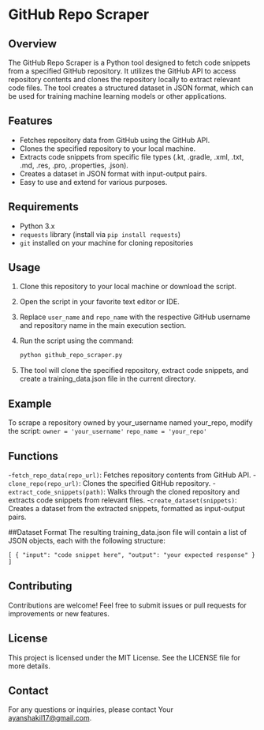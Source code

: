 # GitHub Repo Scraper

## Overview
The GitHub Repo Scraper is a Python tool designed to fetch code snippets from a specified GitHub repository. It utilizes the GitHub API to access repository contents and clones the repository locally to extract relevant code files. The tool creates a structured dataset in JSON format, which can be used for training machine learning models or other applications.

## Features
- Fetches repository data from GitHub using the GitHub API.
- Clones the specified repository to your local machine.
- Extracts code snippets from specific file types (.kt, .gradle, .xml, .txt, .md, .res, .pro, .properties, .json).
- Creates a dataset in JSON format with input-output pairs.
- Easy to use and extend for various purposes.

## Requirements
- Python 3.x
- `requests` library (install via `pip install requests`)
- `git` installed on your machine for cloning repositories

## Usage
1. Clone this repository to your local machine or download the script.
2. Open the script in your favorite text editor or IDE.
3. Replace `user_name` and `repo_name` with the respective GitHub username and repository name in the main execution section.
4. Run the script using the command:

   ```bash
   python github_repo_scraper.py
5. The tool will clone the specified repository, extract code snippets, and create a training_data.json file in the current directory.

## Example
To scrape a repository owned by your_username named your_repo, modify the script:
   `owner = 'your_username'`
   `repo_name = 'your_repo'`

## Functions
-`fetch_repo_data(repo_url)`: Fetches repository contents from GitHub API.
-`clone_repo(repo_url)`: Clones the specified GitHub repository.
-`extract_code_snippets(path)`: Walks through the cloned repository and extracts code snippets from relevant files.
-`create_dataset(snippets)`: Creates a dataset from the extracted snippets, formatted as input-output pairs.

##Dataset Format
The resulting training_data.json file will contain a list of JSON objects, each with the following structure:

`[
    {
        "input": "code snippet here",
        "output": "your expected response"
    }
]`



## Contributing
Contributions are welcome! Feel free to submit issues or pull requests for improvements or new features.

## License
This project is licensed under the MIT License. See the LICENSE file for more details.

## Contact
For any questions or inquiries, please contact Your ayanshakil17@gmail.com.




